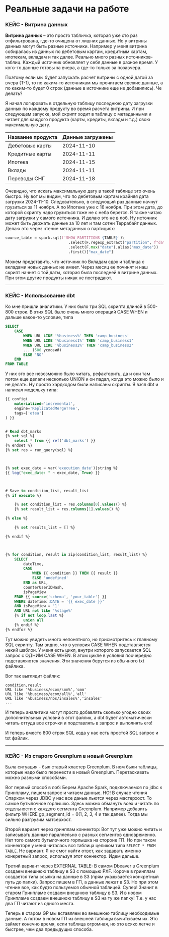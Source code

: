 # Реальные задачи на работе


### КЕЙС - Витрина данных

**Витрина данных** – это просто табличка, которая уже сто раз отфильтрована, где-то очищена от лишних данных. Но у витрины данных могут быть разные источники. Например у меня витрина собиралась из данных по дебетовым картам, кредитным картам, ипотекам, вкладам и так далее. Реально много разных источников-таблиц. Каждый источник обновляет у себя данные в разное время. У кого-то данные готовы за вчера, а где-то только за позавчера. 

Поэтому если мы будет запускать расчет витрины с одной датой за вчера (Т-1), то по каким-то источникам мы прочитаем свежие данные, а по каким-то будет 0 строк (данные в источнике еще не добавились). Че делать?

Я начал логировать в отдельную таблицу последнюю дату загрузки данных по каждому продукту во время расчета витрины. И при следующем запуске, мой скрипт ходит в таблицу с метаданными и читает для каждого продукта (карты, кредиты, вклады и т.д.) свою максимальную дату.

| Название продукта     | Данные загружены |
|-----------------------|---------------|
| Дебетовые карты       | 2024-11-10    |
| Кредитные карты       | 2024-11-11    |
| Ипотека               | 2024-11-15    |
| Вклады                | 2024-11-11    |
| Переводы СНГ         | 2024-11-18    |


Очевидно, что искать максимальную дату в такой таблице это очень быстро. Ну вот мы видим, что по дебетовым картам крайняя дата загрузки 2024-11-10. Следовательно, в следующий раз данные начнут грузиться за 11 ноября. А по Ипотеке уже с 16 ноября. При этом дата, до которой скрипту надо грузиться тоже не с неба берется. Я также читаю дату загрузки у самого источника. И делаю это не в лоб. Ну источник может быть держать данные за 10 лет и там сотни Террабайт данных. Делаю это через чтение метаданных о партициях:

```python
source_table = spark.sql(f'SHOW PARTITIONS {TABLE}')\
                            .select(F.regexp_extract("partition", f"date_event=(.*)", 1).alias("date"))\
                            .select(F.max("date").alias("max_date"))
                            .first()["max_date"]
```

Можем представить, что источник по Вкладам сдох и таблица с вкладами новых данных не имеет. Через месяц ее починят и наш скрипт начнет с той даты, которая была последней в витрине данных. При этом другие продукты никак не пострадают. 

***
### КЕЙС - Использование dbt

Ко мне пришли аналитики. У них было три SQL скрипта длиной в 500-800 строк. В этих SQL было очень много операций CASE WHEN и дальше какое-то условие, типа
```sql
SELECT
    CASE 
        WHEN URL LIKE '%business%' THEN 'camp_business'
        WHEN URL LIKE '%business1%' THEN 'camp_business1'
        WHEN URL LIKE '%business2%' THEN 'camp_business2'
        ... (500 условий)
        ELSE 'NO'
    END
FROM TABLE
```
У них это все невозможно было читать, рефакторить, да и они там потом еще делали несколько UNION и он падал, когда это можно было и не делать. Ну просто хардкодом были написаны скрипты. 
Я взял dbt и написал модельку типа:
```sql
{{ config(
    materialized='incremental',
    engine='ReplicatedMergeTree',
    tags=['etea']
) }}


# Read dbt_marks
{% set sql %}
    select * from {{ ref('dbt_marks') }}
{% endset %}
{% set res = run_query(sql) %}



{% set exec_date = var('execution_date')|string %}
{{ log("exec_date: " ~ exec_date, True) }}



# Save to condition_list, result_list
{% if execute %}

    {% set condition_list = res.columns[0].values() %}
    {% set result_list = res.columns[1].values() %}

{% else %}

    {% set results_list = [] %}

{% endif %}



{% for condition, result in zip(condition_list, result_list) %}
    SELECT
        dateTime,
        CASE
            WHEN {{ condition }} THEN {{ result }}
            ELSE 'undefined'
        END as URL,
        counterUserIDHash,
        isPageView
    FROM {{ source('schema', 'your_table') }}
    WHERE dateTime::DATE = '{{ exec_date }}'
    AND isPageView = '1'
    AND URL not like '%stage%'
    {% if not loop.last %}
        union all
    {% endif %}
{% endfor %}
```
Тут можно увидеть много непонятного, но присмотритесь к главному SQL скрипту. Там видно, что в условия CASE WHEN подставляется некий шаблон. У меня есть цикл, внутри которого запускается SQL запрос с ОДНИМ CASE WHEN. В этом цикле в условия поочередно подставляются значения. Эти значения берутся из обычного txt файлика. 

Вот так выглядит файлик:
```
condition,result
URL like '%business/ecom/smm%','smm'
URL like '%business/ecom/all%','all'
URL like '%business/nbs/insales%','insales'
...
```

И теперь аналитики могут просто добавлять сколько угодно своих дополнительных условий в этот файлик, а dbt будет автоматически читать оттуда все строчки и подставлять в запрос и выполнять его!

И теперь вместо 800 строк SQL кода у нас есть простой SQL запрос и txt файлик.

***
### КЕЙС - Из старого Greenplum в новый Greenplum

Была ситуация - был старый кластер Greenplum. В нем были таблицы, которые надо было перенести в новый Greenplum. Перетаскивать можно разными способами.

Вот первый способ в лоб:
Берем Apache Spark, подключаемся по jdbc к Гринпламу, пишем запрос и читаем данные. НО! В случае чтения Спарком через JDBC у нас все даные льются через мастерхост. То самое бутылочное горлышко. Здесь можно обмануть всех и читать по отдельности с каждого сегмента Greenplum. Например добавить фильтр WHERE gp_segment_id = 0(1, 2, 3, 4 и так далее). Тогда мы сильно разгрузим матсерхост.

Второй вариант через гринплам коннектор:
Вот тут уже можно читать и записывать данные параллельно с разных сегментов одновременно. Нет того самого бутылочного горлышка на стороне ГП. Но при таком коннекторе у меня читалась вся таблица целиком типа ```SELECT * FROM TABLE```. Не вариант. Я не смог найти ответ, как задавать именно конкретный запрос, используя этот коннектор. Идем дальше.

Третий вариант через EXTERNAL TABLE:
В самом Dbeaver в Greenplum создаем внешнюю таблицу в S3 с помощью PXF. Короче в гринплам создается типа ссылка на данные в S3 (прям указывается конкретный путь до папки). Запрос пишем в ГП, а данные лежат в S3. Но при этом чтение все, как будто пользуемся обычной таблицей. Супер! Значит в старом Гринпламе создаем внешнюю таблицу в S3. И в новом Гринпламе создаем внешнюю таблицу в S3 на ту же папку! Т.е. у нас два ГП читают из одного места.

Теперь в старом GP мы вставляем во внешнюю таблицу необходимые данные. А потом в новом ГП из внешней таблицы вычитываем их. Это займет конечно время, если таблица огромная, но это всяко легче и быстрее, чем два предыдущих способа.